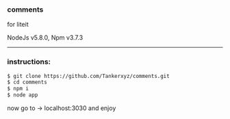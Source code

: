 ### comments
for liteit

NodeJs v5.8.0, Npm v3.7.3

----

### instructions:

```sh
$ git clone https://github.com/Tankerxyz/comments.git
$ cd comments
$ npm i
$ node app
```

now go to -> localhost:3030 and enjoy 



